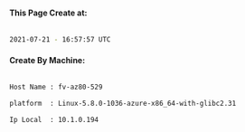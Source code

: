 
   
#### This Page Create at:

```bash

2021-07-21 - 16:57:57 UTC

```

#### Create By Machine:

```bash

Host Name : fv-az80-529

platform  : Linux-5.8.0-1036-azure-x86_64-with-glibc2.31

Ip Local  : 10.1.0.194

```

